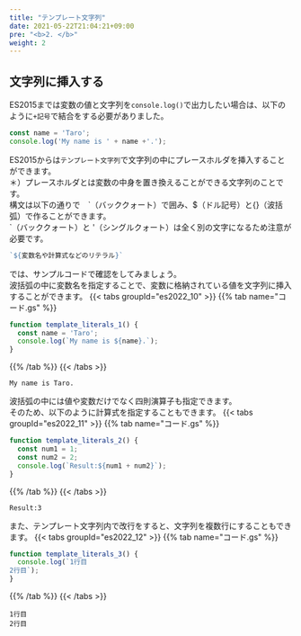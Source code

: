 ```yaml
---
title: "テンプレート文字列"
date: 2021-05-22T21:04:21+09:00
pre: "<b>2. </b>"
weight: 2
---
```

## 文字列に挿入する
ES2015までは変数の値と文字列を`console.log()`で出力したい場合は、以下のように`+記号`で結合をする必要がありました。
```js
const name = 'Taro';
console.log('My name is ' + name +'.');
```
ES2015からは`テンプレート文字列`で文字列の中にプレースホルダを挿入することができます。  
＊）プレースホルダとは変数の中身を置き換えることができる文字列のことです。  
構文は以下の通りで　\`（バッククォート）で囲み、$（ドル記号）と{}（波括弧）で作ることができます。  
\`（バッククォート）と '（シングルクォート）は全く別の文字になるため注意が必要です。
```js
`${変数名や計算式などのリテラル}`
```
では、サンプルコードで確認をしてみましょう。  
波括弧の中に変数名を指定することで、変数に格納されている値を文字列に挿入することができます。
{{< tabs groupId="es2022_10" >}}
{{% tab name="コード.gs" %}}
```js
function template_literals_1() {
  const name = 'Taro';
  console.log(`My name is ${name}.`);
}
```
{{% /tab %}}
{{< /tabs >}}
```
My name is Taro.
```
波括弧の中には値や変数だけでなく四則演算子も指定できます。  
そのため、以下のように計算式を指定することもできます。
{{< tabs groupId="es2022_11" >}}
{{% tab name="コード.gs" %}}
```js
function template_literals_2() {
  const num1 = 1;
  const num2 = 2;
  console.log(`Result:${num1 + num2}`);
}
```
{{% /tab %}}
{{< /tabs >}}
```
Result:3
```
また、テンプレート文字列内で改行をすると、文字列を複数行にすることもできます。
{{< tabs groupId="es2022_12" >}}
{{% tab name="コード.gs" %}}
```js
function template_literals_3() {
  console.log(`1行目
2行目`);
}
```
{{% /tab %}}
{{< /tabs >}}
```
1行目
2行目
```

